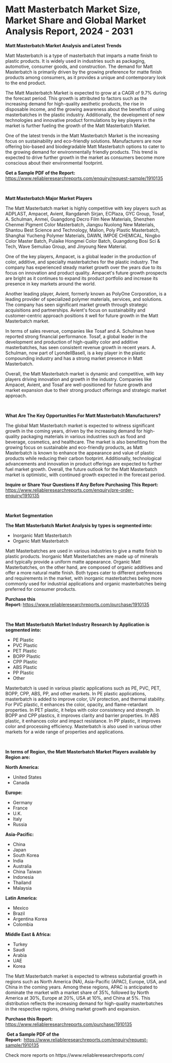 <p><h1>Matt Masterbatch Market Size, Market Share and Global Market Analysis Report, 2024 - 2031</h1></p><p><strong>Matt Masterbatch Market Analysis and Latest Trends</strong></p>
<p><p>Matt Masterbatch is a type of masterbatch that imparts a matte finish to plastic products. It is widely used in industries such as packaging, automotive, consumer goods, and construction. The demand for Matt Masterbatch is primarily driven by the growing preference for matte finish products among consumers, as it provides a unique and contemporary look to the end product.</p><p>The Matt Masterbatch Market is expected to grow at a CAGR of 9.7% during the forecast period. This growth is attributed to factors such as the increasing demand for high-quality aesthetic products, the rise in disposable income, and the growing awareness about the benefits of using masterbatches in the plastic industry. Additionally, the development of new technologies and innovative product formulations by key players in the market is further fueling the growth of the Matt Masterbatch Market.</p><p>One of the latest trends in the Matt Masterbatch Market is the increasing focus on sustainability and eco-friendly solutions. Manufacturers are now offering bio-based and biodegradable Matt Masterbatch options to cater to the growing demand for environmentally friendly products. This trend is expected to drive further growth in the market as consumers become more conscious about their environmental footprint.</p></p>
<p><strong>Get a Sample PDF of the Report:&nbsp;</strong> <a href="https://www.reliableresearchreports.com/enquiry/request-sample/1910135">https://www.reliableresearchreports.com/enquiry/request-sample/1910135</a></p>
<p>&nbsp;</p>
<p><strong>Matt Masterbatch Major Market Players</strong></p>
<p><p>The Matt Masterbatch market is highly competitive with key players such as ADPLAST, Ampacet, Avient, Rangdaneh Sirjan, ECPlaza, GYC Group, Tosaf, A. Schulman, Anmei, Guangdong Decro Film New Materials, Shenzhen Chenmei Pigment Color Masterbatch, Jiangsu Nuolong New Materials, Shantou Best Science and Technology, Malion, Poly Plastic Masterbatch, Shanghai Yucheng Polymer Materials, DAWN, IMPOE CHEMICAL, Ningbo Color Master Batch, Pulaike Hongmei Color Batch, Guangdong Bosi Sci & Tech, Wave Semuliao Group, and Jinyoung New Material.</p><p>One of the key players, Ampacet, is a global leader in the production of color, additive, and specialty masterbatches for the plastic industry. The company has experienced steady market growth over the years due to its focus on innovation and product quality. Ampacet's future growth prospects are bright as it continues to expand its product portfolio and increase its presence in key markets around the world.</p><p>Another leading player, Avient, formerly known as PolyOne Corporation, is a leading provider of specialized polymer materials, services, and solutions. The company has seen significant market growth through strategic acquisitions and partnerships. Avient's focus on sustainability and customer-centric approach positions it well for future growth in the Matt Masterbatch market.</p><p>In terms of sales revenue, companies like Tosaf and A. Schulman have reported strong financial performance. Tosaf, a global leader in the development and production of high-quality color and additive masterbatches, has seen consistent revenue growth in recent years. A. Schulman, now part of LyondellBasell, is a key player in the plastic compounding industry and has a strong market presence in Matt Masterbatch.</p><p>Overall, the Matt Masterbatch market is dynamic and competitive, with key players driving innovation and growth in the industry. Companies like Ampacet, Avient, and Tosaf are well-positioned for future growth and market expansion due to their strong product offerings and strategic market approach.</p></p>
<p>&nbsp;</p>
<p><strong>What Are The Key Opportunities For Matt Masterbatch Manufacturers?</strong></p>
<p><p>The global Matt Masterbatch market is expected to witness significant growth in the coming years, driven by the increasing demand for high-quality packaging materials in various industries such as food and beverage, cosmetics, and healthcare. The market is also benefiting from the growing focus on sustainable and eco-friendly products, as Matt Masterbatch is known to enhance the appearance and value of plastic products while reducing their carbon footprint. Additionally, technological advancements and innovation in product offerings are expected to further fuel market growth. Overall, the future outlook for the Matt Masterbatch market is optimistic, with continued growth expected in the forecast period.</p></p>
<p><strong>Inquire or Share Your Questions If Any Before Purchasing This Report:</strong> <a href="https://www.reliableresearchreports.com/enquiry/pre-order-enquiry/1910135">https://www.reliableresearchreports.com/enquiry/pre-order-enquiry/1910135</a></p>
<p>&nbsp;</p>
<p><strong>Market Segmentation</strong></p>
<p><strong>The Matt Masterbatch Market Analysis by types is segmented into:</strong></p>
<p><ul><li>Inorganic Matt Masterbatch</li><li>Organic Matt Masterbatch</li></ul></p>
<p><p>Matt Masterbatches are used in various industries to give a matte finish to plastic products. Inorganic Matt Masterbatches are made up of minerals and typically provide a uniform matte appearance. Organic Matt Masterbatches, on the other hand, are composed of organic additives and offer a more natural matte finish. Both types cater to different preferences and requirements in the market, with inorganic masterbatches being more commonly used for industrial applications and organic masterbatches being preferred for consumer products.</p></p>
<p><strong>Purchase this Report:&nbsp;</strong><a href="https://www.reliableresearchreports.com/purchase/1910135">https://www.reliableresearchreports.com/purchase/1910135</a></p>
<p>&nbsp;</p>
<p><strong>The Matt Masterbatch Market Industry Research by Application is segmented into:</strong></p>
<p><ul><li>PE Plastic</li><li>PVC Plastic</li><li>PET Plastic</li><li>BOPP Plastic</li><li>CPP Plastic</li><li>ABS Plastic</li><li>PP Plastic</li><li>Other</li></ul></p>
<p><p>Masterbatch is used in various plastic applications such as PE, PVC, PET, BOPP, CPP, ABS, PP, and other markets. In PE plastic applications, masterbatch is added to improve color, UV protection, and thermal stability. For PVC plastic, it enhances the color, opacity, and flame-retardant properties. In PET plastic, it helps with color consistency and strength. In BOPP and CPP plastics, it improves clarity and barrier properties. In ABS plastic, it enhances color and impact resistance. In PP plastic, it improves color and processing efficiency. Masterbatch is also used in various other markets for a wide range of properties and applications.</p></p>
<p>&nbsp;</p>
<p><strong>In terms of Region, the Matt Masterbatch Market Players available by Region are:</strong></p>
<p>
    <p> <strong> North America: </strong>
        <ul>
            <li>United States</li>
            <li>Canada</li>
        </ul>
        </p> 
    <p> <strong> Europe: </strong>
        <ul>
            <li>Germany</li>
            <li>France</li>
            <li>U.K.</li>
            <li>Italy</li>
            <li>Russia</li>
        </ul>
        </p> 
    <p> <strong> Asia-Pacific: </strong>
        <ul>
            <li>China</li>
            <li>Japan</li>
            <li>South Korea</li>
            <li>India</li>
            <li>Australia</li>
            <li>China Taiwan</li>
            <li>Indonesia</li>
            <li>Thailand</li>
            <li>Malaysia</li>
        </ul>
        </p> 
    <p> <strong> Latin America: </strong>
        <ul>
            <li>Mexico</li>
            <li>Brazil</li>
            <li>Argentina Korea</li>
            <li>Colombia</li>
        </ul>
        </p> 
    <p> <strong> Middle East & Africa: </strong>
        <ul>
            <li>Turkey</li>
            <li>Saudi</li>
            <li>Arabia</li>
            <li>UAE</li>
            <li>Korea</li>
        </ul>
    </p>
    </p>
<p><p>The Matt Masterbatch market is expected to witness substantial growth in regions such as North America (NA), Asia-Pacific (APAC), Europe, USA, and China in the coming years. Among these regions, APAC is anticipated to dominate the market with a market share of 35%, followed by North America at 30%, Europe at 20%, USA at 10%, and China at 5%. This distribution reflects the increasing demand for high-quality masterbatches in the respective regions, driving market growth and expansion.</p></p>
<p><strong>Purchase this Report: </strong><a href="https://www.reliableresearchreports.com/purchase/1910135">https://www.reliableresearchreports.com/purchase/1910135</a></p>
<p>&nbsp;<strong>Get a Sample PDF of the Report:&nbsp;&nbsp;</strong><a href="https://www.reliableresearchreports.com/enquiry/request-sample/1910135">https://www.reliableresearchreports.com/enquiry/request-sample/1910135</a></p>
<p><strong></strong></p>
<p>Check more reports on https://www.reliableresearchreports.com/</p>